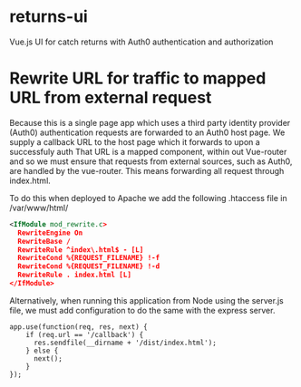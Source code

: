 # returns-ui
Vue.js UI for catch returns with Auth0 authentication and authorization

# Rewrite URL for traffic to mapped URL from external request
 Because this is a single page app which uses a third party identity provider (Auth0) authentication requests are
 forwarded to an Auth0 host page. We supply a callback URL to the host page which it forwards to upon a successfuly auth
 That URL is a mapped component, within out Vue-router and so we must ensure that requests from external sources, such
 as Auth0, are handled by the vue-router. This means forwarding all request through index.html.

 To do this when deployed to Apache we add the following .htaccess file in /var/www/html/

```xml
<IfModule mod_rewrite.c>
  RewriteEngine On
  RewriteBase /
  RewriteRule ^index\.html$ - [L]
  RewriteCond %{REQUEST_FILENAME} !-f
  RewriteCond %{REQUEST_FILENAME} !-d
  RewriteRule . index.html [L]
</IfModule>
```

Alternatively, when running this application from Node using the server.js file, we must add configuration to do the same
 with the express server.

 ```
app.use(function(req, res, next) {
     if (req.url == '/callback') {
       res.sendfile(__dirname + '/dist/index.html');
     } else {
       next();
     }
 });
 ```


